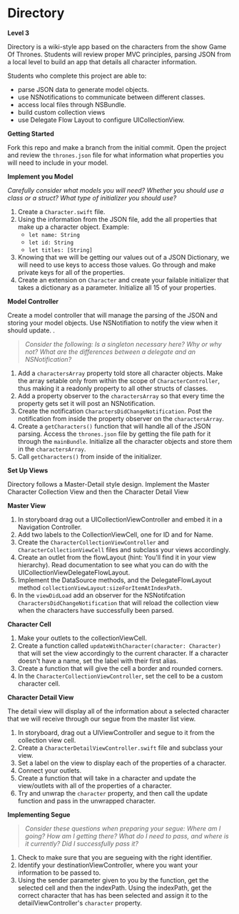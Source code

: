 **Directory**
==========
**Level 3**

Directory is a wiki-style app based on the characters from the show Game Of Thrones. Students will review proper MVC principles, parsing JSON from a local level to build an app that details all character information. 

Students who complete this project are able to:

 - parse JSON data to generate model objects. 
 - use NSNotifications to communicate between different classes.
 - access local files through NSBundle.
 - build custom collection views
 - use Delegate Flow Layout to configure UICollectionView.


**Getting Started**

Fork this repo and make a branch from the initial commit. Open the project and review the `thrones.json` file for what information what properties you will need to include in your model. 

**Implement you Model**

*Carefully consider what models you will need? Whether you should use a class or a struct? What type of initializer you should use?*

 1. Create a `Character.swift` file.
 2. Using the information from the JSON file, add the all properties that make up a character object. Example:
	- `let name: String`
	- `let id: String`
	- `let titles: [String]`
 3.  Knowing that we will be getting our values out of a JSON Dictionary, we will need to use keys to access those values. Go through and make private keys for all of the properties. 
 4. Create an extension on `Character` and create your failable initializer that takes a dictionary as a parameter. Initialize all 15 of your properties. 

**Model Controller**

Create a model controller that will manage the parsing of the JSON and storing your model objects. Use NSNotifiation to notify the view when it should update. . 
> *Consider the following:* 
> *Is a singleton necessary here? Why or why not?*
>  *What are the differences between a delegate and an NSNotification?*

1. Add a `charactersArray` property told store all character objects. Make the array setable only from within the scope of `CharacterController`, thus making it a readonly property to all other structs of classes. 
2. Add a property observer to the `charactersArray` so that every time the property gets set it will post an NSNotification. 
3. Create the notification `CharactersDidChangeNotification`. Post the notification from inside the property observer on the `charactersArray`.
4. Create a `getCharacters()` function that will handle all of the JSON parsing. Access the `thrones.json` file by getting the file path for it through the `mainBundle`.  Initialize all the character objects and store them in the `charactersArray`.
5. Call `getCharacters()` from inside of the initializer.

**Set Up Views**

Directory follows a Master-Detail style design. Implement the Master Character Collection View and then the Character Detail View

**Master View**

1. In storyboard drag out a UICollectionViewController and embed it in a Navigation Controller. 
2. Add two labels to the CollectionViewCell, one for ID and for Name. 
3. Create the `CharacterCollectionViewController` and `CharacterCollectionViewCell` files and subclass your views accordingly. 
4. Create an outlet from the flowLayout (hint: You'll find it in your view hierarchy). Read documentation to see what you can do with the UICollectionViewDelegateFlowLayout.
5. Implement the DataSource methods, and the DelegateFlowLayout method `collectionViewLayout:sizeForItemAtIndexPath.`
6. In the `viewDidLoad` add an observer for the NSNotifcation `CharactersDidChangeNotification` that will reload the collection view when the characters have successfully been parsed. 

**Character Cell**

1. Make your outlets to the collectionViewCell.
2. Create a function called `updateWithCharacter(character: Character)` that will set the view accordingly to the current character. If a character doesn't have a name, set the label with their first alias. 
3. Create a function that will give the cell a border and rounded corners.
4. In the `CharacterCollectionViewController`, set the cell to be a custom character cell. 

**Character Detail View**

The detail view will display all of the information about a selected character that we will receive through our segue from the master list view. 


1. In storyboard, drag out a UIViewController and segue to it from the collection view cell.
2. Create a `CharacterDetailViewController.swift` file and subclass your view. 
3. Set a label on the view to display each of the properties of a character. 
4. Connect your outlets.
5. Create a function that will take in a character and update the view/outlets with all of the properties of a character. 
6. Try and unwrap the `character` property, and then call the update function and pass in the unwrapped character. 

**Implementing Segue**

>*Consider these questions when preparing your segue:*
>*Where am I going? How am I getting there? What do I need to pass, and where is it currently? Did I successfully pass it?*

1. Check to make sure that you are segueing with the right identifier.
2. Identify your destinationViewController, where you want your information to be passed to. 
3. Using the sender parameter given to you by the function, get the selected cell and then the indexPath. Using the indexPath, get the correct character that has has been selected and assign it to the detailViewController's `character` property. 

